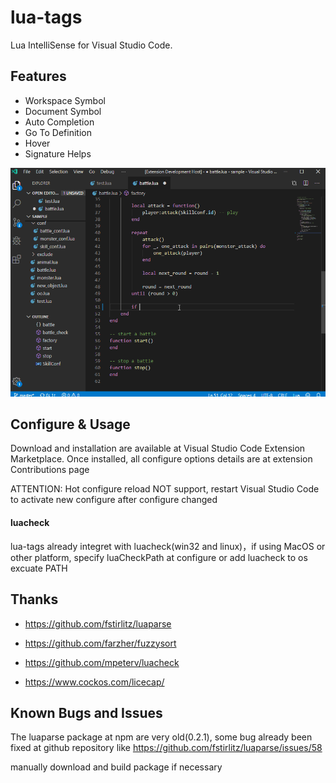 # lua-tags

Lua IntelliSense for Visual Studio Code.

## Features
* Workspace Symbol
* Document Symbol
* Auto Completion
* Go To Definition
* Hover
* Signature Helps

![animation](animation.gif)

## Configure & Usage
Download and installation are available at Visual Studio Code Extension 
Marketplace. Once installed, all configure options details are at extension
Contributions page

ATTENTION: Hot configure reload NOT support, restart Visual Studio Code to 
activate new configure after configure changed

#### luacheck
lua-tags already integret with luacheck(win32 and linux)，if using MacOS or other
platform, specify luaCheckPath at configure or add luacheck to os excuate PATH

## Thanks
* https://github.com/fstirlitz/luaparse
* https://github.com/farzher/fuzzysort
* https://github.com/mpeterv/luacheck

* https://www.cockos.com/licecap/

## Known Bugs and Issues
The luaparse package at npm are very old(0.2.1), some bug already been fixed at 
github repository like https://github.com/fstirlitz/luaparse/issues/58

manually download and build package if necessary
